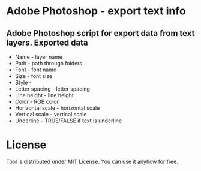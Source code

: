 Adobe Photoshop - export text info
==================================

Adobe Photoshop script for export data from text layers.
Exported data
-------------

- Name - layer name
- Path - path through folders
- Font - font name
- Size - font size
- Style - 
- Letter spacing - letter spacing
- Line height - line height
- Color - RGB color
- Horizontal scale - horizontal scale
- Vertical scale - vertical scale
- Underline - TRUE/FALSE if text is underline

License
=======

Tool is distributed under MIT License. You can use it anyhow for free.
